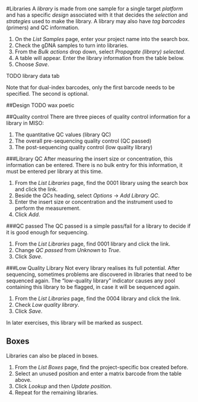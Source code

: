 #Libraries
A _library_ is made from one sample for a single target _platform_ and
has a specific _design_ associated with it that decides the _selection_
and _strategies_ used to make the library. A library may also have _tag
barcodes_ (primers) and QC information.

1. On the _List Samples_ page, enter your project name into the search box.
1. Check the gDNA samples to turn into libraries.
1. From the _Bulk actions_ drop down, select _Propagate (library) selected_.
1. A table will appear. Enter the library information from the table below.
1. Choose _Save_.

TODO library data tab

Note that for dual-index barcodes, only the first barcode needs to be
specified. The second is optional.

##Design
TODO wax poetic

##Quality control
There are three pieces of quality control information for a library in MISO:

1. The quantitative QC values (library QC)
1. The overall pre-sequencing quality control (QC passed)
1. The post-sequencing quality control (low quality library)

###Library QC
After measuring the insert size or concentration, this information can be
entered. There is no bulk entry for this information, it must be entered per
library at this time.

1. From the _List Libraries_ page, find the 0001 library using the search box and click the link.
1. Beside the _QCs_ heading, select _Options_ → _Add Library QC_.
1. Enter the insert size or concentration and the instrument used to perform the measurement.
1. Click _Add_.

###QC passed
The QC passed is a simple pass/fail for a library to decide if it is good
enough for sequencing.

1. From the _List Libraries_ page, find 0001 library and click the link.
1. Change _QC passed_ from _Unknown_ to _True_.
1. Click _Save_.

###Low Quality Library
Not every library realises its full potential. After sequencing, sometimes
problems are discovered in libraries that need to be sequenced again. The
“low-quality library” indicator causes any pool containing this library to be
flagged, in case it will be sequenced again.

1. From the _List Libraries_ page, find the 0004 library and click the link.
1. Check _Low quality library_.
1. Click _Save_.

In later exercises, this library will be marked as suspect.

## Boxes
Libraries can also be placed in boxes.

1. From the _List Boxes_ page, find the project-specific box created before.
1. Select an unused position and enter a matrix barcode from the table above.
1. Click _Lookup_ and then _Update position_.
1. Repeat for the remaining libraries.
